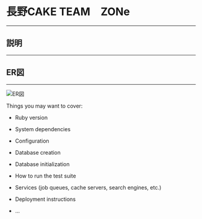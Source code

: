 # 長野CAKE  TEAM　ZONe
***

## 説明
***

## ER図
***
![ER図](image/Readme/ER図.jpg)

Things you may want to cover:

* Ruby version

* System dependencies

* Configuration

* Database creation

* Database initialization

* How to run the test suite

* Services (job queues, cache servers, search engines, etc.)

* Deployment instructions

* ...
